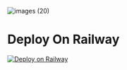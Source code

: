 ![images (20)](https://user-images.githubusercontent.com/102848810/161901020-39219b07-13c6-402f-866f-680c6cc45358.jpeg)
</p>

# Deploy On Railway 

[![Deploy on Railway](https://railway.app/button.svg)](https://railway.app/new/template/LT37gJ?referralCode=HJ2ESQ)




















